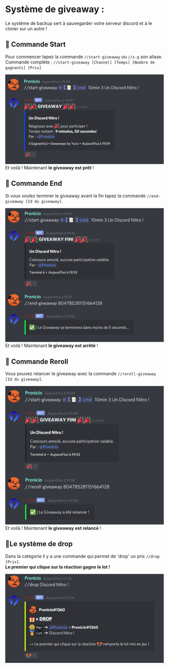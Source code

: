 # Système de giveaway :

Le système de backup sert à sauvegarder votre serveur discord et à le cloner sur un autre !

## 🎉 Commande Start 

Pour commencer tapez la commande `//start-giveaway` ou `//s-g` son aliase.  
Commande complète : `//start-giveaway [Channel] [Temps] [Nombre de gagnants] [Prix]`

![Drag Racing](../assets/config/giveawayStart.png)  
Et voilà ! Maintenant **le giveaway est prêt** !

## 🧩 Commande End

Si vous voulez terminer le giveaway avant la fin tapez la commande `//end-giveaway [Id du giveaway]`.

![Drag Racing](../assets/config/giveawayEnd.png)  
Et voilà ! Maintenant **le giveaway est arrêté** !

## 🧨 Commande Reroll

Vous pouvez relancer le giveaway avec la commande `//reroll-giveaway [Id du giveaway]`.

![Drag Racing](../assets/config/giveawayReroll.png)  
Et voilà ! Maintenant **le giveaway est relancé** !

## 🎊Le système de drop

Dans la catégorie il y a une commande qui permet de 'drop' un prix `//drop [Prix]`.  
**Le premier qui clique sur la réaction gagne le lot !**

![Drag Racing](../assets/config/drop.png)  
